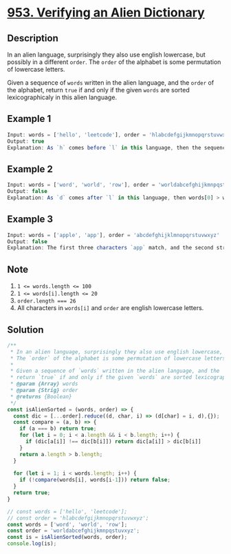 # [953. Verifying an Alien Dictionary](https://leetcode.com/problems/verifying-an-alien-dictionary/)

## Description

In an alien language, surprisingly they also use english lowercase, but possibly in a different `order`.
The `order` of the alphabet is some permutation of lowercase letters.

Given a sequence of `words` written in the alien language, and the `order` of the alphabet, return `true` if and only if the given `words` are sorted lexicographicaly in this alien language.

## Example 1

```javascript
Input: words = ['hello', 'leetcode'], order = 'hlabcdefgijkmnopqrstuvwxyz';
Output: true
Explanation: As `h` comes before `l` in this language, then the sequence is sorted.
```

## Example 2

```javascript
Input: words = ['word', 'world', 'row'], order = 'worldabcefghijkmnpqstuvxyz'
Output: false
Explanation: As `d` comes after `l` in this language, then words[0] > words[1], hence the dequence is unsorted.
```

## Example 3

```javascript
Input: words = ['apple', 'app'], order = 'abcdefghijklmnopqrstuvwxyz'
Output: false
Explanation: The first three characters `app` match, and the second string is shorter (in size.)According to lexicographical rules `apple` > `app`, because `l` > `∅`, where `∅` is defined as the blank character which is less than any other character [More Info](https://en.wikipedia.org/wiki/Lexicographical_order)
```

## Note

1. `1 <= words.length <= 100`
2. `1 <= words[i].length <= 20`
3. `order.length === 26`
4. All characters in `words[i]` and `order` are english lowercase letters.

## Solution

```javascript
/**
 * In an alien language, surprisingly they also use english lowercase, but possibly in a different `order`.
 * The `order` of the alphabet is some permutation of lowercase letters.
 *
 * Given a sequence of `words` written in the alien language, and the `order` of the alphabet,
 * return `true` if and only if the given `words` are sorted lexicographicaly in this alien language.
 * @param {Array} words
 * @param {Strig} order
 * @returns {Boolean}
 */
const isAlienSorted = (words, order) => {
  const dic = [...order].reduce((d, char, i) => (d[char] = i, d),{});
  const compare = (a, b) => {
    if (a === b) return true;
    for (let i = 0; i < a.length && i < b.length; i++) {
      if (dic[a[i]] !== dic[b[i]]) return dic[a[i]] > dic[b[i]]
    }
    return a.length > b.length;
  }
  
  for (let i = 1; i < words.length; i++) {
    if (!compare(words[i], words[i-1])) return false;
  }
  return true;
}

// const words = ['hello', 'leetcode'];
// const order = 'hlabcdefgijkmnopqrstuvwxyz';
const words = ['word', 'world', 'row'];
const order = 'worldabcefghijkmnpqstuvxyz';
const is = isAlienSorted(words, order);
console.log(is);
```